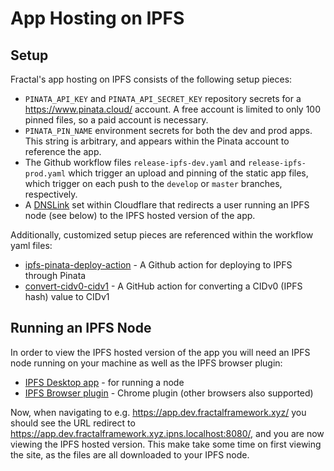 # App Hosting on IPFS

## Setup
Fractal's app hosting on IPFS consists of the following setup pieces:

- `PINATA_API_KEY` and `PINATA_API_SECRET_KEY` repository secrets for a https://www.pinata.cloud/ account. A free account is limited to only 100 pinned files, so a paid account is necessary.
- `PINATA_PIN_NAME` environment secrets for both the dev and prod apps. This string is arbitrary, and appears within the Pinata account to reference the app.
- The Github workflow files `release-ipfs-dev.yaml` and `release-ipfs-prod.yaml` which trigger an upload and pinning of the static app files, which trigger on each push to the `develop` or `master` branches, respectively.
- A [DNSLink](https://dnslink.dev/) set within Cloudflare that redirects a user running an IPFS node (see below) to the IPFS hosted version of the app.

Additionally, customized setup pieces are referenced within the workflow yaml files:

- [ipfs-pinata-deploy-action](https://github.com/decent-dao/ipfs-pinata-deploy-action) - A Github action for deploying to IPFS through Pinata
- [convert-cidv0-cidv1](https://github.com/decent-dao/convert-cidv0-cidv1) - A GitHub action for converting a CIDv0 (IPFS hash) value to CIDv1

## Running an IPFS Node
In order to view the IPFS hosted version of the app you will need an IPFS node running on your machine as well as the IPFS browser plugin:

- [IPFS Desktop app](https://docs.ipfs.tech/install/ipfs-desktop/) - for running a node
- [IPFS Browser plugin](https://chrome.google.com/webstore/detail/ipfs-companion/nibjojkomfdiaoajekhjakgkdhaomnch) - Chrome plugin (other browsers also supported)

Now, when navigating to e.g. https://app.dev.fractalframework.xyz/ you should see the URL redirect to https://app.dev.fractalframework.xyz.ipns.localhost:8080/, and you are now viewing the IPFS hosted version. This make take some time on first viewing the site, as the files are all downloaded to your IPFS node.